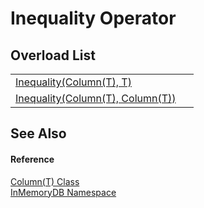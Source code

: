 # Inequality Operator


## Overload List
<table>
<tr>
<td><a href="15803e39-9d55-083d-caa5-5bdd1d021715">Inequality(Column(T), T)</a></td>
<td> </td></tr>
<tr>
<td><a href="907e87ae-97cb-f7b6-8ea2-05b320ae0387">Inequality(Column(T), Column(T))</a></td>
<td> </td></tr>
</table>

## See Also


#### Reference
<a href="a3853ea2-4fee-619e-3239-92fbf306e5a8">Column(T) Class</a>  
<a href="044e8d7f-0f94-a8b4-bd65-529f6359fdf7">InMemoryDB Namespace</a>  
